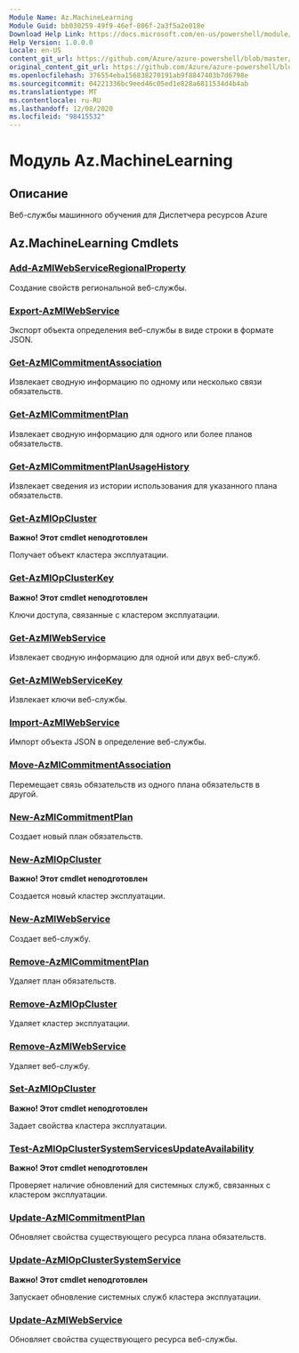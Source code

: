 ```yaml
---
Module Name: Az.MachineLearning
Module Guid: bb030259-49f9-46ef-806f-2a3f5a2e018e
Download Help Link: https://docs.microsoft.com/en-us/powershell/module/az.machinelearning
Help Version: 1.0.0.0
Locale: en-US
content_git_url: https://github.com/Azure/azure-powershell/blob/master/src/MachineLearning/MachineLearning/help/Az.MachineLearning.md
original_content_git_url: https://github.com/Azure/azure-powershell/blob/master/src/MachineLearning/MachineLearning/help/Az.MachineLearning.md
ms.openlocfilehash: 376554eba156838270191ab9f8847403b7d6798e
ms.sourcegitcommit: 04221336bc9eed46c05ed1e828a6811534d4b4ab
ms.translationtype: MT
ms.contentlocale: ru-RU
ms.lasthandoff: 12/08/2020
ms.locfileid: "98415532"
---
```

# Модуль Az.MachineLearning
## Описание
Веб-службы машинного обучения для Диспетчера ресурсов Azure

## Az.MachineLearning Cmdlets
### [Add-AzMlWebServiceRegionalProperty](Add-AzMlWebServiceRegionalProperty.md)
Создание свойств региональной веб-службы.

### [Export-AzMlWebService](Export-AzMlWebService.md)
Экспорт объекта определения веб-службы в виде строки в формате JSON.

### [Get-AzMlCommitmentAssociation](Get-AzMlCommitmentAssociation.md)
Извлекает сводную информацию по одному или несколько связи обязательств.

### [Get-AzMlCommitmentPlan](Get-AzMlCommitmentPlan.md)
Извлекает сводную информацию для одного или более планов обязательств.

### [Get-AzMlCommitmentPlanUsageHistory](Get-AzMlCommitmentPlanUsageHistory.md)
Извлекает сведения из истории использования для указанного плана обязательств.

### [Get-AzMlOpCluster](Get-AzMlOpCluster.md)
**Важно! Этот cmdlet неподготовлен**

Получает объект кластера эксплуатации.

### [Get-AzMlOpClusterKey](Get-AzMlOpClusterKey.md)
**Важно! Этот cmdlet неподготовлен**

Ключи доступа, связанные с кластером эксплуатации.

### [Get-AzMlWebService](Get-AzMlWebService.md)
Извлекает сводную информацию для одной или двух веб-служб.

### [Get-AzMlWebServiceKey](Get-AzMlWebServiceKey.md)
Извлекает ключи веб-службы.

### [Import-AzMlWebService](Import-AzMlWebService.md)
Импорт объекта JSON в определение веб-службы.

### [Move-AzMlCommitmentAssociation](Move-AzMlCommitmentAssociation.md)
Перемещает связь обязательств из одного плана обязательств в другой.

### [New-AzMlCommitmentPlan](New-AzMlCommitmentPlan.md)
Создает новый план обязательств.

### [New-AzMlOpCluster](New-AzMlOpCluster.md)
**Важно! Этот cmdlet неподготовлен**

Создается новый кластер эксплуатации.

### [New-AzMlWebService](New-AzMlWebService.md)
Создает веб-службу.

### [Remove-AzMlCommitmentPlan](Remove-AzMlCommitmentPlan.md)
Удаляет план обязательств.

### [Remove-AzMlOpCluster](Remove-AzMlOpCluster.md)
Удаляет кластер эксплуатации.

### [Remove-AzMlWebService](Remove-AzMlWebService.md)
Удаляет веб-службу.

### [Set-AzMlOpCluster](Set-AzMlOpCluster.md)
**Важно! Этот cmdlet неподготовлен**

Задает свойства кластера эксплуатации.

### [Test-AzMlOpClusterSystemServicesUpdateAvailability](Test-AzMlOpClusterSystemServicesUpdateAvailability.md)
**Важно! Этот cmdlet неподготовлен**

Проверяет наличие обновлений для системных служб, связанных с кластером эксплуатации.

### [Update-AzMlCommitmentPlan](Update-AzMlCommitmentPlan.md)
Обновляет свойства существующего ресурса плана обязательств.

### [Update-AzMlOpClusterSystemService](Update-AzMlOpClusterSystemService.md)
**Важно! Этот cmdlet неподготовлен**

Запускает обновление системных служб кластера эксплуатации.

### [Update-AzMlWebService](Update-AzMlWebService.md)
Обновляет свойства существующего ресурса веб-службы.

